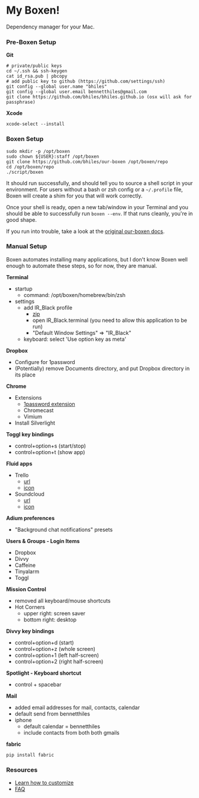 # My Boxen!

Dependency manager for your Mac.

### Pre-Boxen Setup

**Git**

```
# private/public keys
cd ~/.ssh && ssh-keygen
cat id_rsa.pub | pbcopy              		
# add public key to github (https://github.com/settings/ssh)
git config --global user.name "bhiles"
git config --global user.email bennetthiles@gmail.com
git clone https://github.com/bhiles/bhiles.github.io (osx will ask for passphrase)
```

**Xcode**

```
xcode-select --install
```

### Boxen Setup

```
sudo mkdir -p /opt/boxen
sudo chown ${USER}:staff /opt/boxen
git clone https://github.com/bhiles/our-boxen /opt/boxen/repo
cd /opt/boxen/repo
./script/boxen
```

It should run successfully, and should tell you to source a shell script
in your environment.
For users without a bash or zsh config or a `~/.profile` file,
Boxen will create a shim for you that will work correctly.

Once your shell is ready, open a new tab/window in your Terminal
and you should be able to successfully run `boxen --env`.
If that runs cleanly, you're in good shape.

If you run into trouble, take a look at the [original our-boxen docs](https://github.com/boxen/our-boxen).

### Manual Setup

Boxen automates installing many applications, but I don't know Boxen 
well enough to automate these steps, so for now, they are manual.

**Terminal**

* startup
  * command: /opt/boxen/homebrew/bin/zsh
* settings
  * add IR_Black profile
    * [zip](https://github.com/jperkins/IR-Black/archive/master.zip)
    * open IR_Black.terminal (you need to allow this application to be run)
    * "Default Window Settings" => "IR_Black"
  * keyboard: select 'Use option key as meta'

**Dropbox**

* Configure for 1password
* (Potentially) remove Documents directory, and put Dropbox directory in its place

**Chrome**

* Extensions
  * [1password extension](https://chrome.google.com/webstore/detail/1password-password-manage/aomjjhallfgjeglblehebfpbcfeobpgk/related?hl=en-US)
  * Chromecast
  * Vimium
* Install Silverlight

**Toggl key bindings**

* control+option+s (start/stop)
* control+option+t (show app)

**Fluid apps**

* Trello 
  * [url](https://trello.com)
  * [icon](https://www.flickr.com/photos/nathos/6299670107/)
* Soundcloud
  * [url](http://www.soundcloud.com)
  * [icon](https://www.flickr.com/photos/slippyd/8292777643/)

**Adium preferences**

* "Background chat notifications" presets

**Users & Groups - Login Items**

* Dropbox
* Divvy
* Caffeine
* Tinyalarm
* Toggl

**Mission Control**

* removed all keyboard/mouse shortcuts
* Hot Corners
  * upper right: screen saver
  * bottom right: desktop

**Divvy key bindings**

* control+option+d (start)
* control+option+z (whole screen)
* control+option+1 (left half-screen)
* control+option+2 (right half-screen)

**Spotlight - Keyboard shortcut**

* control + spacebar
			
**Mail**

* added email addresses for mail, contacts, calendar
* default send from bennetthiles
* iphone 
  * default calendar = bennetthiles
  * include contacts from both both gmails				

**fabric**

```
pip install fabric
```

### Resources

* [Learn how to customize](https://github.com/boxen/our-boxen#customizing)
* [FAQ](https://github.com/boxen/our-boxen/blob/master/docs/faq.md)
